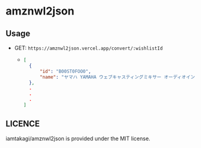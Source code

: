 # amznwl2json

## Usage
- GET: `https://amznwl2json.vercel.app/convert/:wishlistId`
    - ```json
      [
        {
            "id": "B00ST0FOO0",
            "name": "ヤマハ YAMAHA ウェブキャスティングミキサー オーディオインターフェース 3チャンネル AG03 インターネット配信に便利な機能付き 音楽制作アプリケーションCubasis LE対応"
        },
        .
        .
        .
      ]
      ```

## LICENCE
iamtakagi/amznwl2json is provided under the MIT license.